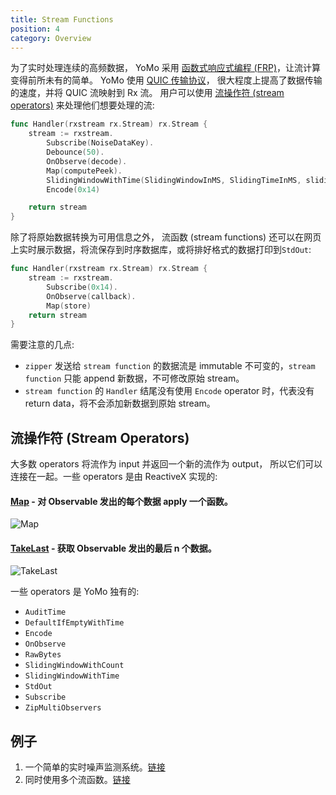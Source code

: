 ```yaml
---
title: Stream Functions
position: 4
category: Overview
---
```


为了实时处理连续的高频数据，
YoMo 采用 [函数式响应式编程 (FRP)](https://en.wikipedia.org/wiki/Functional_reactive_programming)，让流计算变得前所未有的简单。
YoMo 使用 [QUIC 传输协议](https://en.wikipedia.org/wiki/QUIC)，
很大程度上提高了数据传输的速度，并将 QUIC 流映射到 Rx 流。
用户可以使用 [流操作符 (stream operators)](http://reactivex.io/documentation/operators.html)  来处理他们想要处理的流:

```go
func Handler(rxstream rx.Stream) rx.Stream {
	stream := rxstream.
		Subscribe(NoiseDataKey).
		Debounce(50).
		OnObserve(decode).
		Map(computePeek).
		SlidingWindowWithTime(SlidingWindowInMS, SlidingTimeInMS, slidingAvg).
		Encode(0x14)

	return stream
}
```

除了将原始数据转换为可用信息之外，
流函数 (stream functions) 还可以在网页上实时展示数据，将流保存到时序数据库，或将排好格式的数据打印到`StdOut`:

```go
func Handler(rxstream rx.Stream) rx.Stream {
	stream := rxstream.
		Subscribe(0x14).
		OnObserve(callback).
		Map(store)
	return stream
}
```

需要注意的几点:

- `zipper` 发送给 `stream function` 的数据流是 immutable 不可变的，`stream function` 只能 append 新数据，不可修改原始 stream。
- `stream function` 的 `Handler` 结尾没有使用 `Encode` operator 时，代表没有 return data，将不会添加新数据到原始 stream。

## 流操作符 (Stream Operators)

大多数 operators 将流作为 input 并返回一个新的流作为 output，
所以它们可以连接在一起。一些 operators 是由 ReactiveX 实现的:

#### [Map](http://reactivex.io/documentation/operators/map.html) - 对 Observable 发出的每个数据 apply 一个函数。

![Map](/flow/map.png)

#### [TakeLast](http://reactivex.io/documentation/operators/takelast.html) - 获取 Observable 发出的最后 n 个数据。

![TakeLast](/flow/takeLast.png)

一些 operators 是 YoMo 独有的:

- `AuditTime`
- `DefaultIfEmptyWithTime`
- `Encode`
- `OnObserve`
- `RawBytes`
- `SlidingWindowWithCount`
- `SlidingWindowWithTime`
- `StdOut`
- `Subscribe`
- `ZipMultiObservers`

## 例子

1. 一个简单的实时噪声监测系统。[链接](https://github.com/yomorun/yomo/tree/next/example/basic)
2. 同时使用多个流函数。[链接](https://github.com/yomorun/yomo/tree/next/example/multi-stream-fn)
